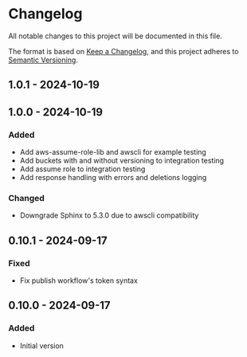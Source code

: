# Changelog

All notable changes to this project will be documented in this file.

The format is based on [Keep a Changelog](https://keepachangelog.com/en/1.0.0/),
and this project adheres to [Semantic Versioning](https://semver.org/spec/v2.0.0.html).

## 1.0.1 - 2024-10-19

## 1.0.0 - 2024-10-19
### Added
- Add aws-assume-role-lib and awscli for example testing
- Add buckets with and without versioning to integration testing
- Add assume role to integration testing
- Add response handling with errors and deletions logging

### Changed
- Downgrade Sphinx to 5.3.0 due to awscli compatibility

## 0.10.1 - 2024-09-17
### Fixed
- Fix publish workflow's token syntax

## 0.10.0 - 2024-09-17
### Added
- Initial version
